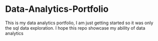 # Data-Analytics-Portfolio
This is my data analytics portfolio, I am just getting started so it was only the sql data exploration. I hope this repo showcase my ability of data analytics
